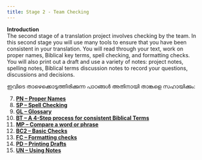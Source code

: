 ```yaml
---
title: Stage 2 - Team Checking
---
```


**Introduction**  
The second stage of a translation project involves checking by the team. In this second stage you will use many tools to ensure that you have been consistent in your translation. You will read through your text, work on proper names, Biblical key terms, spell checking, and formatting checks. You will also print out a draft and use a variety of notes: project notes, spelling notes, Biblical terms discussion notes to record your questions, discussions and decisions.

ഇവിടെ താഴെക്കൊടുത്തിരിക്കുന്ന പാഠങ്ങൾ അതിനായി താങ്കളെ സഹായിക്കും:

7.  [**PN – Proper Names**](7.PN.md)
8.  [**SP – Spell Checking**](8.SP.md)
9.  [**GL – Glossary**](9.GL.md)
10.  [**BT – A 4-Step process for consistent Biblical Terms**](10.BT.md)
11.  [**MP – Compare a word or phrase**](11.MP.md)
12.  [**BC2 – Basic Checks**](12.BC2.md)
13.  [**FC – Formatting checks**](13.FC.md)
14.  [**PD – Printing Drafts**](14.PD.md)
15.  [**UN – Using Notes**](15.UN.md)

